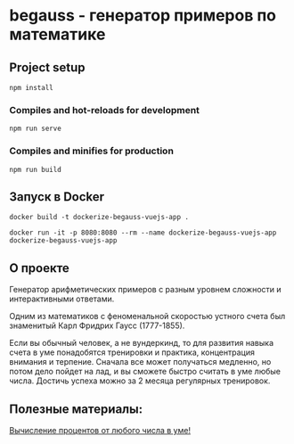 # begauss - генератор примеров по математике

## Project setup

```
npm install
```

### Compiles and hot-reloads for development

```
npm run serve
```

### Compiles and minifies for production

```
npm run build
```

## Запуск в Docker
```
docker build -t dockerize-begauss-vuejs-app .
```
```
docker run -it -p 8080:8080 --rm --name dockerize-begauss-vuejs-app dockerize-begauss-vuejs-app
```

## О проекте

Генератор арифметических примеров с разным уровнем сложности и интерактивными ответами.

Одним из математиков с феноменальной скоростью устного счета был знаменитый Карл Фридрих Гаусс (1777-1855).

Если вы обычный человек, а не вундеркинд, то для развития навыка счета в уме понадобятся тренировки и практика, концентрация внимания и терпение. Сначала все может получаться медленно, но потом дело пойдет на лад, и вы сможете быстро считать в уме любые числа. Достичь успеха можно за 2 месяца регулярных тренировок.

## Полезные материалы:

[Вычисление процентов от любого числа в уме!](https://youtu.be/z6YfMHIVO7g "Перейти на видео-урок на YouTube")
